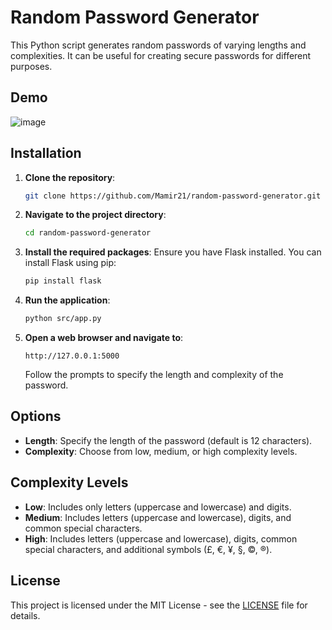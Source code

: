 # Random Password Generator

This Python script generates random passwords of varying lengths and complexities. It can be useful for creating secure passwords for different purposes.

## Demo

![image](https://github.com/user-attachments/assets/814c9154-cf6f-49ae-a47c-39a39fea04a9)

## Installation

1. **Clone the repository**:
    ```sh
    git clone https://github.com/Mamir21/random-password-generator.git
    ```

2. **Navigate to the project directory**:
    ```sh
    cd random-password-generator
    ```

3. **Install the required packages**:
    Ensure you have Flask installed. You can install Flask using pip:
    ```sh
    pip install flask
    ```

4. **Run the application**:
    ```sh
    python src/app.py
    ```

5. **Open a web browser and navigate to**:
    ```
    http://127.0.0.1:5000
    ```
    Follow the prompts to specify the length and complexity of the password.

## Options

- **Length**: Specify the length of the password (default is 12 characters).
- **Complexity**: Choose from low, medium, or high complexity levels.

## Complexity Levels

- **Low**: Includes only letters (uppercase and lowercase) and digits.
- **Medium**: Includes letters (uppercase and lowercase), digits, and common special characters.
- **High**: Includes letters (uppercase and lowercase), digits, common special characters, and additional symbols (£, €, ¥, §, ©, ®).

## License

This project is licensed under the MIT License - see the [LICENSE](LICENSE) file for details.

